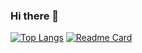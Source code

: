 ### Hi there 👋

<!--
**janainaborges/janainaborges** is a ✨ _special_ ✨ repository because its `README.md` (this file) appears on your GitHub profile.

Here are some ideas to get you started:

- 🔭 I’m currently working on ...
- 🌱 I’m currently learning ...
- 👯 I’m looking to collaborate on ...
- 🤔 I’m looking for help with ...
- 💬 Ask me about ...
- 📫 How to reach me: ...
- 😄 Pronouns: ...
- ⚡ Fun fact: ...
-->

[![Top Langs](https://github-readme-stats.vercel.app/api/top-langs/?username=janainaborges)](https://github.com/janainaborges/github-readme-stats) [![Readme Card](https://github-readme-stats.vercel.app/api/pin/?username=janainaborges&repo=github-readme-stats)](https://github.com/janainaborges/github-readme-stats)



